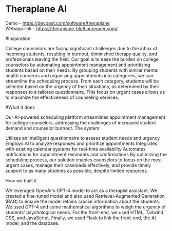 # Theraplane AI
Demo - https://devpost.com/software/theraplane
<br>
Webapp link - https://theraplane-hlu6.onrender.com/

#Inspiration

College counselors are facing significant challenges due to the influx of incoming students, resulting in burnout, diminished therapy quality, and professionals leaving the field. Our goal is to ease the burden on college counselors by automating appointment management and prioritizing students based on their needs. By grouping students with similar mental health concerns and organizing appointments into categories, we can streamline the scheduling process. From each category, students will be selected based on the urgency of their situations, as determined by their responses to a tailored questionnaire. This focus on urgent cases allows us to maximize the effectiveness of counseling services.

#What it does

Our AI-powered scheduling platform streamlines appointment management for college counselors, addressing the challenges of increased student demand and counselor burnout. The system:

Utilizes an intelligent questionnaire to assess student needs and urgency
Employs AI to analyze responses and prioritize appointments
Integrates with existing calendar systems for real-time availability
Automates notifications for appointment reminders and confirmations
By optimizing the scheduling process, our solution enables counselors to focus on the most urgent cases, manage their caseloads effectively, and provide timely support to as many students as possible, despite limited resources.

How we built it

We leveraged OpenAI's GPT-4 model to act as a therapist assistant. We created a fine-tuned model and also used Retrieval-Augmented Generation (RAG) to ensure the model retains crucial information about the students. We used GPT-4 and some mathematical algorithms to weigh the urgency of students' psychological needs. For the front-end, we used HTML, Tailwind CSS, and JavaScript. Finally, we used Flask to link the front-end, the AI model, and the database.

